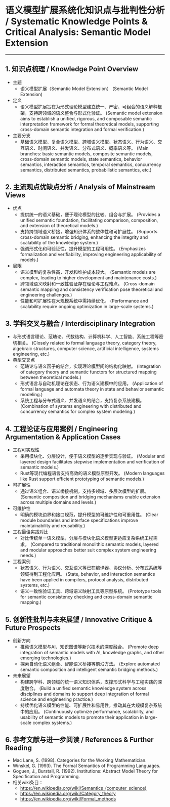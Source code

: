 # 语义模型扩展系统化知识点与批判性分析 / Systematic Knowledge Points & Critical Analysis: Semantic Model Extension

---

## 1. 知识点梳理 / Knowledge Point Overview

- 主题
  - 语义模型扩展（Semantic Model Extension）
      (Semantic Model Extension)
- 定义
  - 语义模型扩展旨在为形式理论模型建立统一、严密、可组合的语义解释框架，支持跨领域的语义整合与形式化验证。
      (Semantic model extension aims to establish a unified, rigorous, and composable semantic interpretation framework for formal theoretical models, supporting cross-domain semantic integration and formal verification.)
- 主要分支
  - 基础语义模型、复合语义模型、跨域语义模型、状态语义、行为语义、交互语义、时间语义、并发语义、分布式语义、概率语义等。
      (Main branches: basic semantic models, composite semantic models, cross-domain semantic models, state semantics, behavior semantics, interaction semantics, temporal semantics, concurrency semantics, distributed semantics, probabilistic semantics, etc.)

## 2. 主流观点优缺点分析 / Analysis of Mainstream Views

- 优点
  - 提供统一的语义基础，便于理论模型的比较、组合与扩展。
      (Provides a unified semantic foundation, facilitating comparison, composition, and extension of theoretical models.)
  - 支持跨领域语义桥接，增强知识体系的整体性和可扩展性。
      (Supports cross-domain semantic bridging, enhancing the integrity and scalability of the knowledge system.)
  - 强调形式化和可验证性，提升模型的工程可用性。
      (Emphasizes formalization and verifiability, improving engineering applicability of models.)
- 局限
  - 语义模型的复杂性高，开发和维护成本较大。
      (Semantic models are complex, leading to higher development and maintenance costs.)
  - 跨领域语义映射和一致性验证存在理论与工程难点。
      (Cross-domain semantic mapping and consistency verification pose theoretical and engineering challenges.)
  - 性能和可扩展性在大规模系统中需持续优化。
      (Performance and scalability require ongoing optimization in large-scale systems.)

## 3. 学科交叉与融合 / Interdisciplinary Integration

- 与形式语言理论、范畴论、代数结构、计算机科学、人工智能、系统工程等密切相关。
  (Closely related to formal language theory, category theory, algebraic structures, computer science, artificial intelligence, systems engineering, etc.)
- 典型交叉点
  - 范畴论与语义函子的结合，实现理论模型间的结构化映射。
      (Integration of category theory and semantic functors for structured mapping between theoretical models.)
  - 形式语言与自动机理论在状态、行为语义建模中的应用。
      (Application of formal language and automata theory in state and behavior semantic modeling.)
  - 系统工程与分布式语义、并发语义的结合，支持复杂系统建模。
      (Combination of systems engineering with distributed and concurrency semantics for complex system modeling.)

## 4. 工程论证与应用案例 / Engineering Argumentation & Application Cases

- 工程可实现性
  - 采用模块化、分层设计，便于语义模型的逐步实现与验证。
      (Modular and layered design facilitates stepwise implementation and verification of semantic models.)
  - Rust等现代编程语言支持高效的语义模型原型开发。
      (Modern languages like Rust support efficient prototyping of semantic models.)
- 可扩展性
  - 通过语义组合、语义桥接机制，支持多领域、多层次模型的扩展。
      (Semantic composition and bridging mechanisms enable extension across multiple domains and levels.)
- 可维护性
  - 明确的模块边界和接口规范，提升模型的可维护性和可重用性。
      (Clear module boundaries and interface specifications improve maintainability and reusability.)
- 工程最佳实践对比
  - 对比传统单一语义模型，分层与模块化语义模型更适应复杂系统工程需求。
      (Compared to traditional monolithic semantic models, layered and modular approaches better suit complex system engineering needs.)
- 工程案例
  - 状态语义、行为语义、交互语义等已在编译器、协议分析、分布式系统等领域得到工程化应用。
      (State, behavior, and interaction semantics have been applied in compilers, protocol analysis, distributed systems, etc.)
  - 语义一致性验证工具、跨域语义映射工具等原型系统。
      (Prototype tools for semantic consistency checking and cross-domain semantic mapping.)

## 5. 创新性批判与未来展望 / Innovative Critique & Future Prospects

- 创新方向
  - 推动语义模型与AI、知识图谱等新兴技术的深度融合。
      (Promote deep integration of semantic models with AI, knowledge graphs, and other emerging technologies.)
  - 探索自动化语义组合、智能语义桥接等前沿方法。
      (Explore automated semantic composition and intelligent semantic bridging methods.)
- 未来展望
  - 构建跨学科、跨领域的统一语义知识体系，支撑形式科学与工程实践的深度融合。
      (Build a unified semantic knowledge system across disciplines and domains to support deep integration of formal science and engineering practice.)
  - 持续优化语义模型的性能、可扩展性和易用性，推动其在大规模复杂系统中的应用。
      (Continuously optimize performance, scalability, and usability of semantic models to promote their application in large-scale complex systems.)

## 6. 参考文献与进一步阅读 / References & Further Reading

- Mac Lane, S. (1998). Categories for the Working Mathematician.
- Winskel, G. (1993). The Formal Semantics of Programming Languages.
- Goguen, J., Burstall, R. (1992). Institutions: Abstract Model Theory for Specification and Programming.
- 相关wiki条目：
  - <https://en.wikipedia.org/wiki/Semantics_(computer_science)>
  - <https://en.wikipedia.org/wiki/Category_theory>
  - <https://en.wikipedia.org/wiki/Formal_methods>
